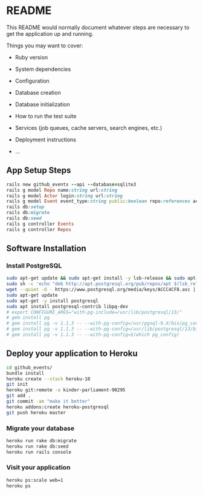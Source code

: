 # README

This README would normally document whatever steps are necessary to get the
application up and running.

Things you may want to cover:

* Ruby version

* System dependencies

* Configuration

* Database creation

* Database initialization

* How to run the test suite

* Services (job queues, cache servers, search engines, etc.)

* Deployment instructions

* ...


## App Setup Steps

```ruby
rails new github_events --api --database=sqlite3
rails g model Repo name:string url:string
rails g model Actor login:string url:string
rails g model Event event_type:string public:boolean repo:references actor:references
rails db:setup
rails db:migrate
rails db:seed
rails g controller Events
rails g controller Repos
```

## Software Installation
### Install PostgreSQL
```sh
sudo apt-get update && sudo apt-get install -y lsb-release && sudo apt-get clean all
sudo sh -c 'echo "deb http://apt.postgresql.org/pub/repos/apt $(lsb_release -cs)-pgdg main" > /etc/apt/sources.list.d/pgdg.list'
wget --quiet -O - https://www.postgresql.org/media/keys/ACCC4CF8.asc | sudo apt-key add -
sudo apt-get update
sudo apt-get -y install postgresql
sudo apt install postgresql-contrib libpq-dev
# export CONFIGURE_ARGS="with-pg-include=/usr/lib/postgresql/13/"
# gem install pg
# gem install pg -v 1.1.3 -- --with-pg-config=/usr/pgsql-9.X/bin/pg_config
# gem install pg -v 1.1.3 -- --with-pg-config=/usr/lib/postgresql/13/bin/pg_config
# gem install pg -v 1.1.3 -- --with-pg-config=$(which pg_config)
```

## Deploy your application to Heroku
```sh
cd github_events/
bundle install
heroku create --stack heroku-18
git init
heroku git:remote -a kinder-parliament-90295
git add .
git commit -am "make it better"
heroku addons:create heroku-postgresql
git push heroku master
```

### Migrate your database
```sh
heroku run rake db:migrate
heroku run rake db:seed
heroku run rails console
```

### Visit your application
```sh
heroku ps:scale web=1
heroku ps
```
